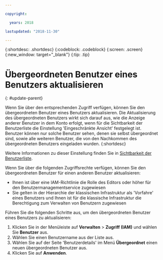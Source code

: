 ```yaml
---

copyright:

  years: 2018

lastupdated: "2018-11-30"

---
```


{:shortdesc: .shortdesc}
{:codeblock: .codeblock}
{:screen: .screen}
{:new_window: target="_blank"}
{:tip: .tip}

# Übergeordneten Benutzer eines Benutzers aktualisieren
{: #update-parent}

Wenn Sie über den entsprechenden Zugriff verfügen, können Sie den übergeordneten Benutzer eines Benutzers aktualisieren. Die Aktualisierung des übergeordneten Benutzers wirkt sich darauf aus, wie die Anzeige anderer Benutzer in dem Konto erfolgt, wenn für die Sichtbarkeit der Benutzerliste die Einstellung 'Eingeschränkte Ansicht' festgelegt ist. Benutzer können nur solche Benutzer sehen, denen sie selbst übergeordnet sind, sowie alle weiteren Benutzer, die von den Nachkommen des übergeordneten Benutzers eingeladen wurden.
{:shortdesc}

Weitere Informationen zu dieser Einstellung finden Sie in [Sichtbarkeit der Benutzerliste](/docs/iam/userlist.html#userlistview).

Wenn Sie über die folgenden Zugriffsrechte verfügen, können Sie den übergeordneten Benutzer für einen anderen Benutzer aktualisieren:

* Ihnen ist über eine IAM-Richtlinie die Rolle des Editors oder höher für den Benutzermanagementservice zugewiesen
* Sie gelten in der Hierarchie der klassischen Infrastruktur als 'Vorfahre' eines Benutzers und Ihnen ist für die klassische Infrastruktur die Berechtigung zum Verwalten von Benutzern zugewiesen



Führen Sie die folgenden Schritte aus, um den übergeordneten Benutzer eines Benutzers zu aktualisieren:

1. Klicken Sie in der Menüleiste auf **Verwalten** &gt; **Zugriff (IAM)** und wählen Sie **Benutzer** aus.  
2. Wählen Sie einen Benutzername aus der Liste aus.
3. Wählen Sie auf der Seite 'Benutzerdetails' im Menü **Übergeordnet** einen neuen übergeordneten Benutzer aus.
4. Klicken Sie auf **Anwenden**.
